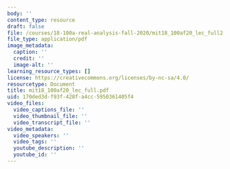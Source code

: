 ```yaml
---
body: ''
content_type: resource
draft: false
file: /courses/18-100a-real-analysis-fall-2020/mit18_100af20_lec_full2.pdf
file_type: application/pdf
image_metadata:
  caption: ''
  credit: ''
  image-alt: ''
learning_resource_types: []
license: https://creativecommons.org/licenses/by-nc-sa/4.0/
resourcetype: Document
title: mit18_100af20_lec_full.pdf
uid: 170ded3d-f93f-428f-a4cc-5950361405f4
video_files:
  video_captions_file: ''
  video_thumbnail_file: ''
  video_transcript_file: ''
video_metadata:
  video_speakers: ''
  video_tags: ''
  youtube_description: ''
  youtube_id: ''
---
```

